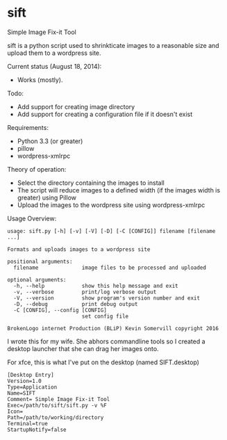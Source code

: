 sift
====

Simple Image Fix-it Tool

sift is a python script used to shrinkticate images to a reasonable size and
upload them to a wordpress site.

Current status (August 18, 2014):
- Works (mostly).

Todo:
- Add support for creating image directory
- Add support for creating a configuration file if it doesn't exist

Requirements:
- Python 3.3 (or greater)
- pillow
- wordpress-xmlrpc

Theory of operation:
- Select the directory containing the images to install
- The script will reduce images to a defined width (if the images width is
  greater) using Pillow
- Upload the images to the wordpress site using wordpress-xmlrpc

Usage Overview:

    usage: sift.py [-h] [-v] [-V] [-D] [-C [CONFIG]] filename [filename ...]
    
    Formats and uploads images to a wordpress site
    
    positional arguments:
      filename              image files to be processed and uploaded
    
    optional arguments:
      -h, --help            show this help message and exit
      -v, --verbose         print/log verbose output
      -V, --version         show program's version number and exit
      -D, --debug           print debug output
      -C [CONFIG], --config [CONFIG]
                            set config file
    
    BrokenLogo internet Production (BLiP) Kevin Somervill copyright 2016


I wrote this for my wife. She abhors commandline tools so I created a desktop
launcher that she can drag her images onto.

For xfce, this is what I've put on the desktop (named SIFT.desktop)

    [Desktop Entry]
    Version=1.0
    Type=Application
    Name=SIFT
    Comment= Simple Image Fix-it Tool
    Exec=/path/to/sift/sift.py -v %F
    Icon=
    Path=/path/to/working/directory
    Terminal=true
    StartupNotify=false

